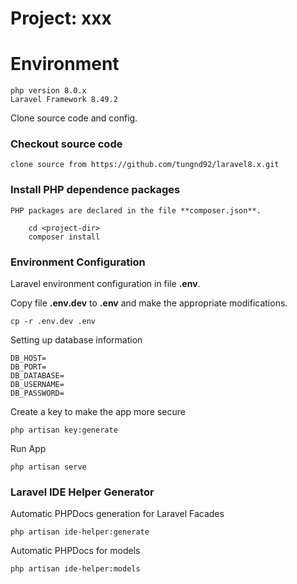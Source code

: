 # Project: xxx  #

# Environment
    php version 8.0.x
    Laravel Framework 8.49.2

Clone source code and config.

### Checkout source code
    clone source from https://github.com/tungnd92/laravel8.x.git

### Install PHP dependence packages
    PHP packages are declared in the file **composer.json**.

        cd <project-dir>
        composer install
### Environment Configuration
Laravel environment configuration in file **.env**.

Copy file **.env.dev** to **.env** and make the appropriate modifications.

    cp -r .env.dev .env

Setting up database information

    DB_HOST=
    DB_PORT=
    DB_DATABASE=
    DB_USERNAME=
    DB_PASSWORD=

Create a key to make the app more secure

    php artisan key:generate

Run App

    php artisan serve

### Laravel IDE Helper Generator
Automatic PHPDocs generation for Laravel Facades

    php artisan ide-helper:generate

Automatic PHPDocs for models
    
    php artisan ide-helper:models







